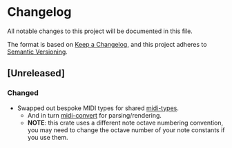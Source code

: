 # Changelog

All notable changes to this project will be documented in this file.

The format is based on [Keep a Changelog](https://keepachangelog.com/en/1.0.0/),
and this project adheres to [Semantic Versioning](https://semver.org/spec/v2.0.0.html).

## [Unreleased]

### Changed

- Swapped out bespoke MIDI types for shared [midi-types](https://crates.io/crates/midi-types).
  * And in turn [midi-convert](https://crates.io/crates/midi-convert) for parsing/rendering.
  * **NOTE**: this crate uses a different note octave numbering convention, you may need to
  change the octave number of your note constants if you use them.
